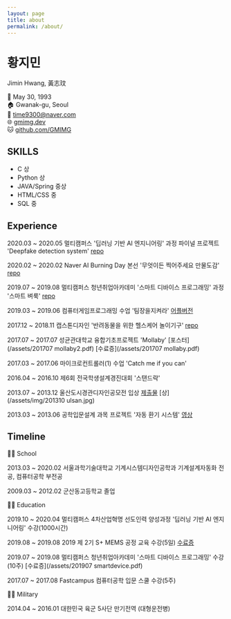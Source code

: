 ```yaml
---
layout: page
title: about
permalink: /about/
---
```


# 황지민

Jimin Hwang, 黃志玟

🎂 May 30, 1993  
🏠 Gwanak-gu, Seoul  
📧 time9300@naver.com  
🌐 [gmimg.dev](https://gmimg.dev)  
🐱 [github.com/GMIMG](https://github.com/GMIMG)



## SKILLS

- C 상
- Python 상
- JAVA/Spring 중상
- HTML/CSS 중
- SQL 중



## Experience

2020.03 ~ 2020.05 멀티캠퍼스 '딥러닝 기반 AI 엔지니어링' 과정 파이널 프로젝트 'Deepfake detection system' [repo](https://github.com/GMIMG/Deepfake-Detection-System)

2020.02 ~ 2020.02 Naver AI Burning Day 본선 '무엇이든 찍어주세요 만물도감' [repo](https://github.com/GMIMG/Naver-AI-Burning-Day-NAIVER)

2019.07 ~ 2019.08 멀티캠퍼스 청년취업아카데미 '스마트 디바이스 프로그래밍' 과정 '스마트 벼룩' [repo](https://github.com/GMIMG/Smart-Flea)

2019.03 ~ 2019.06 컴퓨터게임프로그래밍 수업 '팀장을지켜라' [어플버전](https://play.google.com/store/apps/details?id=com.gibisoft.SaveTheTeamLeader&hl=ko)

2017.12 ~ 2018.11 캡스톤디자인 '반려동물을 위한 헬스케어 놀이기구' [repo](https://github.com/GMIMG/HealthCareToyForPet)

2017.07 ~ 2017.07 성균관대학교 융합기초프로젝트 'Mollaby' [포스터](/assets/201707 mollaby2.pdf) [수료증](/assets/201707 mollaby.pdf)

2017.03 ~ 2017.06 마이크로컨트롤러(1) 수업 'Catch me if you can'

2016.04 ~ 2016.10 제6회 전국학생설계경진대회 '스탠드락'

2013.07 ~ 2013.12 울산도시경관디자인공모전 입상 [제출물](/assets/img/ulsan.jpg) [상](/assets/img/201310 ulsan.jpg)

2013.03 ~ 2013.06 공학입문설계 과목 프로젝트 '자동 환기 시스템' [영상](https://youtu.be/VTyNFgjj47s)



## Timeline

👨‍🎓 School

2013.03 ~ 2020.02 서울과학기술대학교 기계시스템디자인공학과 기계설계자동화 전공, 컴퓨터공학 부전공

2009.03 ~ 2012.02 군산동고등학교 졸업

👨‍🏫 Education

2019.10 ~ 2020.04 멀티캠퍼스 4차산업혁명 선도인력 양성과정 '딥러닝 기반 AI 엔지니어링' 수강(1000시간)

2019.08 ~ 2019.08 2019 제 2기 S+ MEMS 공정 교육 수강(5일) [수료증](/assets/MEMS.pdf)

2019.07 ~ 2019.08 멀티캠퍼스 청년취업아카데미 '스마트 디바이스 프로그래밍' 수강(10주) [수료증](/assets/201907 smartdevice.pdf)

2017.07 ~ 2017.08 Fastcampus 컴퓨터공학 입문 스쿨 수강(5주)

👨‍✈️ Military

2014.04 ~ 2016.01 대한민국 육군 5사단 만기전역 (대형운전병)

